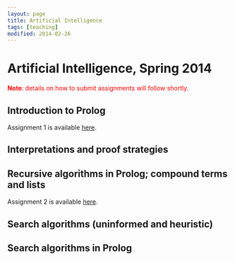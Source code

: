 ```yaml
---
layout: page
title: Artificial Intelligence
tags: [teaching]
modified: 2014-02-26
---
```


# Artificial Intelligence, Spring 2014

<span style="color: red;">**Note**: details on how to submit assignments will follow shortly.</span>

## Introduction to Prolog
Assignment 1 is available [here](assignment1.html "Assignment 1").

## Interpretations and proof strategies

## Recursive algorithms in Prolog; compound terms and lists
Assignment 2 is available [here](assignment2.html "Assignment 2").

## Search algorithms (uninformed and heuristic)

## Search algorithms in Prolog